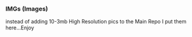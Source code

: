 ### IMGs (Images) 

instead of adding 10-3mb  High Resolution pics to the Main Repo I put them here...Enjoy  
